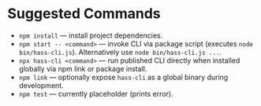 # Suggested Commands

- `npm install` — install project dependencies.
- `npm start -- <command>` — invoke CLI via package script (executes `node bin/hass-cli.js`). Alternatively use `node bin/hass-cli.js ...`.
- `npx hass-cli <command>` — run published CLI directly when installed globally via npm link or package install.
- `npm link` — optionally expose `hass-cli` as a global binary during development.
- `npm test` — currently placeholder (prints error).